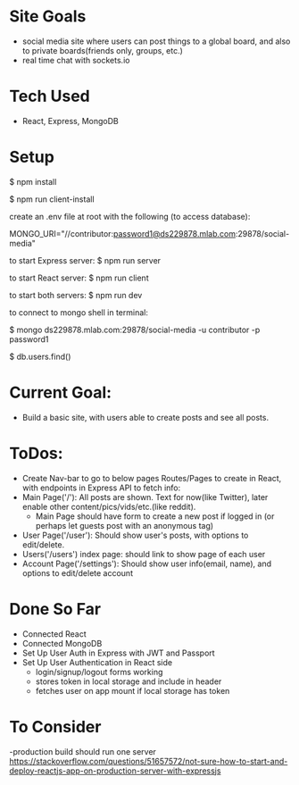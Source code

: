 # Site Goals
- social media site where users can post things to a global board, and also to private boards(friends only, groups, etc.)
- real time chat with sockets.io
# Tech Used
- React, Express, MongoDB
# Setup
$ npm install

$ npm run client-install

create an .env file at root with the following (to access database):

MONGO_URI="//contributor:password1@ds229878.mlab.com:29878/social-media"


to start Express server:
$ npm run server

to start React server:
$ npm run client  

to start both servers:
$ npm run dev


to connect to mongo shell in terminal:


$ mongo ds229878.mlab.com:29878/social-media -u contributor -p password1


$ db.users.find()

# Current Goal:
- Build a basic site, with users able to create posts and see all posts.

# ToDos:
- Create Nav-bar to go to below pages
Routes/Pages to create in React, with endpoints in Express API to fetch info:
- Main Page('/'): All posts are shown. Text for now(like Twitter), later enable other content/pics/vids/etc.(like reddit).
  - Main Page should have form to create a new post if logged in
    (or perhaps let guests post with an anonymous tag)
- User Page('/user'): Should show user's posts, with options to edit/delete.
- Users('/users') index page: should link to show page of each user
- Account Page('/settings'): Should show user info(email, name), and options to edit/delete account

# Done So Far
- Connected React
- Connected MongoDB
- Set Up User Auth in Express with JWT and Passport
- Set Up User Authentication in React side
  - login/signup/logout forms working
  - stores token in local storage and include in header
  - fetches user on app mount if local storage has token

# To Consider
-production build should run one server
https://stackoverflow.com/questions/51657572/not-sure-how-to-start-and-deploy-reactjs-app-on-production-server-with-expressjs
